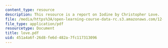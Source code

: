 ```yaml
---
content_type: resource
description: This resource is a report on Iodine by Christopher Love.
file: /media/https%3A/open-learning-course-data-rc.s3.amazonaws.com/12-091-medical-geology-geochemistry-an-exposure-january-iap-2006/451a4a6f26d8fe6d482a7fc117313096_love.pdf
file_type: application/pdf
resourcetype: Document
title: love.pdf
uid: 451a4a6f-26d8-fe6d-482a-7fc117313096
---
```

